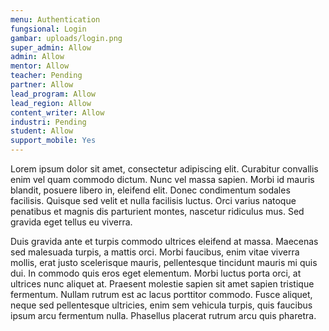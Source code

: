 ```yaml
---
menu: Authentication
fungsional: Login
gambar: uploads/login.png
super_admin: Allow
admin: Allow
mentor: Allow
teacher: Pending
partner: Allow
lead_program: Allow
lead_region: Allow
content_writer: Allow
industri: Pending
student: Allow
support_mobile: Yes
---
```

Lorem ipsum dolor sit amet, consectetur adipiscing elit. Curabitur convallis enim vel quam commodo dictum. Nunc vel massa sapien. Morbi id mauris blandit, posuere libero in, eleifend elit. Donec condimentum sodales facilisis. Quisque sed velit et nulla facilisis luctus. Orci varius natoque penatibus et magnis dis parturient montes, nascetur ridiculus mus. Sed gravida eget tellus eu viverra.

Duis gravida ante et turpis commodo ultrices eleifend at massa. Maecenas sed malesuada turpis, a mattis orci. Morbi faucibus, enim vitae viverra mollis, erat justo scelerisque mauris, pellentesque tincidunt mauris mi quis dui. In commodo quis eros eget elementum. Morbi luctus porta orci, at ultrices nunc aliquet at. Praesent molestie sapien sit amet sapien tristique fermentum. Nullam rutrum est ac lacus porttitor commodo. Fusce aliquet, neque sed pellentesque ultricies, enim sem vehicula turpis, quis faucibus ipsum arcu fermentum nulla. Phasellus placerat rutrum arcu quis pharetra.